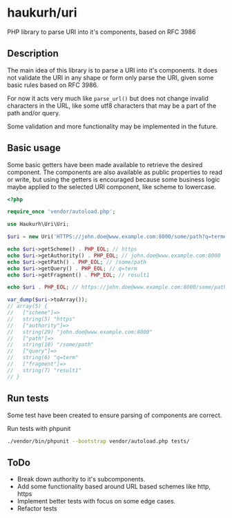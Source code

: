 # haukurh/uri

PHP library to parse URI into it's components, based on RFC 3986

## Description

The main idea of this library is to parse a URI into it's components. It does not validate the URI in any shape or form
only parse the URI, given some basic rules based on RFC 3986.

For now it acts very much like `parse_url()` but does not change invalid characters in the URL, like some utf8 characters
that may be a part of the path and/or query. 

Some validation and more functionality may be implemented in the future. 

## Basic usage 

Some basic getters have been made available to retrieve the desired component. 
The components are also available as public properties to read or write, but using the getters is encouraged because
some business logic maybe applied to the selected URI component, like scheme to lowercase.

```php
<?php

require_once 'vendor/autoload.php';

use Haukurh\Uri\Uri;

$uri = new Uri('HTTPS://john.doe@www.example.com:8000/some/path?q=term#result1');

echo $uri->getScheme() . PHP_EOL; // https
echo $uri->getAuthority() . PHP_EOL; // john.doe@www.example.com:8000
echo $uri->getPath() . PHP_EOL; // /some/path
echo $uri->getQuery() . PHP_EOL; // q=term
echo $uri->getFragment() . PHP_EOL; // result1

echo $uri . PHP_EOL; // https://john.doe@www.example.com:8000/some/path?q=term#result1

var_dump($uri->toArray());
// array(5) {
//   ["scheme"]=>
//   string(5) "https"
//   ["authority"]=>
//   string(29) "john.doe@www.example.com:8000"
//   ["path"]=>
//   string(10) "/some/path"
//   ["query"]=>
//   string(6) "q=term"
//   ["fragment"]=>
//   string(7) "result1"
// }

```

## Run tests

Some test have been created to ensure parsing of components are correct.

Run tests with phpunit

```bash
./vendor/bin/phpunit --bootstrap vendor/autoload.php tests/
```

## ToDo

- Break down authority to it's subcomponents.
- Add some functionality based around URL based schemes like http, https
- Implement better tests with focus on some edge cases.
- Refactor tests
